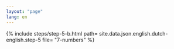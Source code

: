 ```yaml
---
layout: "page"
lang: en
---
```

{% include steps/step-5-b.html path= site.data.json.english.dutch-english.step-5
							   file= "7-numbers"
%}
